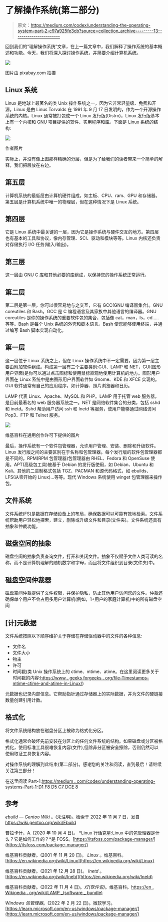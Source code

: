 # 了解操作系统(第二部分)

> 原文：<https://medium.com/codex/understanding-the-operating-system-part-2-c97a925fe3cb?source=collection_archive---------13----------------------->

回到我们的“理解操作系统”文章，在上一篇文章中，我们解释了操作系统的基本概述和功能。今天，我们将深入探讨操作系统，并简要介绍计算机系统。

![](img/f7031fec551611d9f910863b6043f2c9.png)

图片由 pixabay.com 拍摄

## **Linux 系统**

Linux 是地球上最著名的类 Unix 操作系统之一，因为它非常轻量级、免费和开源。Linux 是由 Linus Torvalds 在 1991 年 9 月 17 日发明的，作为一个开源操作系统的内核。Linux 通常被打包成一个 Linux 发行版(Distro)，Linux 发行版基本上有一个内核和 GNU 项目提供的软件、实用程序和库。下面是 Linux 系统的结构:

![](img/4202f20192e85591e17aa91db82936b5.png)

作者图片

实际上，并没有像上图那样精确的分层，但是为了给我们的读者带来一个简单的解释，我们把层放在右边。

## 第五层

计算机系统的最低层由计算机硬件组成，如主板、CPU、ram、GPU 和存储器。第五层是计算机系统中唯一的物理层，但在这种情况下是 Linux 系统。

## 第四层

它是 Linux 系统中最关键的一层，因为它是操作系统与硬件交互的地方。第四层也有基本的工具和协议，像内存管理、SCI、驱动和模块等等。Linux 内核还负责对存储执行 I/O 任务(输入/输出)。

## 第三层

这一层由 GNU C 库和其他必要的库组成，以保持您的操作系统正常运行。

## 第二层

第二层是第一层，你可以很容易地与之交互，它有 GCC(GNU 编译器集合)。GNU coreutiles 和 Bash。GCC 是 C 编程语言及其家族中其他语言的编译器。GNU coreutiles 是你的操作系统的重要软件包的集合，包括像 cat，man，ls，cd…..等等。Bash 是每个 Unix 系统的外壳和脚本语言。Bash 使您能够使用终端，并通过编写 Bash 脚本实现自动化。

## 第一层

这一层位于 Linux 系统之上，但在 Linux 操作系统中不一定需要，因为第一层主要由附加软件组成。构成第一层有三个主要类别:GUI、LAMP 和 NET，GUI(图形用户界面)是你可以通过点击图标和使用鼠标直观地使用计算机的地方。图形用户界面在 Linux 系统中是由图形用户界面软件如 Gnome、KDE 和 XFCE 实现的。GUI 软件通常有自己的应用程序，如计算器、照片浏览器和日历。

LAMP 代表 Linux、Apache、MySQL 和 PHP。LAMP 用于托管 web 服务器，是目前最著名的 web 服务器系统之一。NET 是网络软件集合的分类，包括 sshd 和 inetd。Sshd 帮助用户访问 ssh 和 Inetd 等服务，使用户能够通过网络访问 Pop3、FTP 和 Telnet 服务。

![](img/ac1913469e9e63e007867b912b7afd3d.png)

维基百科在通用创作许可下提供的图片

最后，操作系统有一个软件包管理器，允许用户管理、安装、删除和升级软件。Linux 发行版之间的主要区别在于名称和包管理器。每个发行版的软件包管理器都是不同的。RPM(RPM 包管理器)包管理器由 RHEL、Fedora 和 OpenSuse 使用。APT(高级包工具)被基于 Debian 的发行版使用，如 Debian、Ubuntu 和 Kali。其他的二进制格式包括 TGZ、PACMAN 和源代码格式，如 ebuilds、LFS(从零开始的 Linux)…等等。现代 Windows 系统使用 winget 包管理器来操作包。

## 文件系统

文件系统(FS)是数据在存储设备上的布局，确保数据可以可靠有效地检索。文件系统帮助用户轻松地探索，建立，删除或升级文件和目录(文件夹)。文件系统还具有抽象和仲裁功能。

## 磁盘空间的抽象

磁盘空间的抽象负责查询文件，打开和关闭文件。抽象不仅赋予文件人类可读的名称，而不是计算机理解的随机数字和字母，而且将文件组织到目录(文件夹)中。

## 磁盘空间仲裁器

磁盘空间仲裁提供了文件权限，并保护隐私，防止其他用户访问您的文件。仲裁还确保单个用户不会占用多用户计算机(例如，1+用户的家庭计算机)中的所有磁盘空间

## [计]元数据

文件系统按照以下顺序维护关于存储在存储驱动器中的文件的各种信息:

*   文件名
*   文件大小
*   物主
*   许可
*   时间戳(类 Unix 操作系统上的 ctime、mtime、atime。在这里阅读更多关于时间戳的内容:[https://www . geeks forgeeks . org/file-Timestamps-mtime-ctime-and-atime-in-Linux/](https://www.geeksforgeeks.org/file-timestamps-mtime-ctime-and-atime-in-linux/))

元数据也记录内部信息。它帮助指针通过存储器上的实际数据，并为文件的硬链接数量创建引用计数。

## 格式化

将文件系统结构放在磁盘分区上被称为格式化分区。

格式化通常会破坏先前安装在分区上的任何文件系统的结构。如果磁盘或分区被格式化，使用标准工具很难恢复内容(文件),但除非分区被安全擦除，否则仍然可以使用取证工具恢复内容。

对操作系统的理解到此结束(第二部分)。感谢您的关注和阅读，直到最后！请继续关注第三部分！

在这里阅读 Part-1:[https://medium . com/codex/understanding-operating-systems-Part-1-D1 F8 D5 C7 DCE 8](/codex/understanding-operating-systems-part-1-d1f8d5c7dce8)

## 参考

*ebuild — Gentoo Wiki* 。(未注明)。检索于 2022 年 11 月 7 日，发自 https://wiki.gentoo.org/wiki/Ebuild

普拉卡什，A. (2020 年 10 月 4 日)。 *Linux 行话克星:Linux 中的包管理器是什么？它是如何工作的？*是 FOSS。[https://itsfoss.com/package-manager/](https://itsfoss.com/package-manager/)

维基百科贡献者。(2001 年 11 月 20 日)。 *Linux* 。维基百科。[https://en.wikipedia.org/wiki/Linux](https://en.wikipedia.org/wiki/Linux)

维基百科贡献者。(2021 年 12 月 28 日)。 *Inetd* 。[https://en.wikipedia.org/wiki/Inetd](https://en.wikipedia.org/wiki/Inetd)

维基百科贡献者。(2022 年 11 月 4 日)。*灯(软件包)*。维基百科。[https://en . Wikipedia . org/wiki/LAMP _(software _ bundle)](https://en.wikipedia.org/wiki/LAMP_(software_bundle))

*Windows 包管理器*。(2022 年 2 月 22 日)。微软学习。[https://learn.microsoft.com/en-us/windows/package-manager/](https://learn.microsoft.com/en-us/windows/package-manager/)